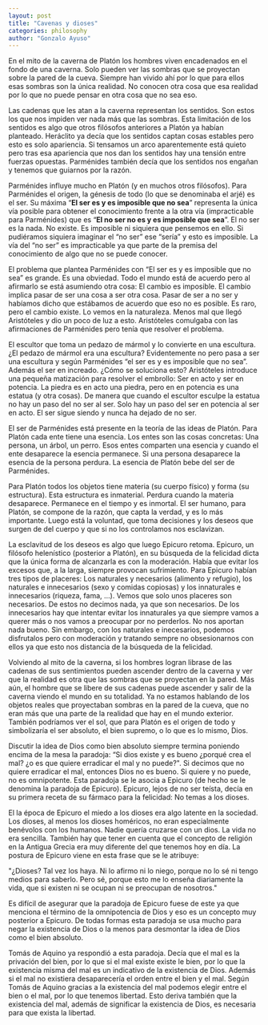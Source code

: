 ```yaml
---
layout: post
title: "Cavenas y dioses"
categories: philosophy
author: "Gonzalo Ayuso"
---
```


En el mito de la caverna de Platón los hombres viven encadenados en el fondo de una caverna. Solo pueden ver las sombras que se proyectan sobre la pared de la cueva. Siempre han vivido ahí por lo que para ellos esas sombras son la única realidad. No conocen otra cosa que esa realidad por lo que no puede pensar en otra cosa que no sea eso.

Las cadenas que les atan a la caverna representan los sentidos. Son estos los que nos impiden ver nada más que las sombras. Esta limitación de los sentidos es algo que otros filósofos anteriores a Platón ya habían planteado. Heráclito ya decía que los sentidos captan cosas estables pero esto es solo apariencia. Si tensamos un arco aparentemente está quieto pero tras esa apariencia que nos dan los sentidos hay una tensión entre fuerzas opuestas. Parménides también decía que los sentidos nos engañan y tenemos que guiarnos por la razón.

Parménides influye mucho en Platón (y en muchos otros filósofos). Para Parménides el origen, la génesis de todo (lo que se denominaba el arjé) es el ser. Su máxima “**El ser es y es imposible que no sea**” representa la única vía posible para obtener el conocimiento frente a la otra vía (impracticable para Parménides) que es “**El no ser no es y es imposible que sea**”. El no ser es la nada. No existe. Es imposible ni siquiera que pensemos en ello. Si pudiéramos siquiera imaginar el “no ser” ese “sería”  y esto es imposible. La vía del “no ser” es impracticable ya que parte de la premisa del conocimiento de algo que no se puede conocer. 

El problema que plantea Parménides con “El ser es y es imposible que no sea” es grande. Es una obviedad. Todo el mundo está de acuerdo pero al afirmarlo se está asumiendo otra cosa: El cambio es imposible. El cambio implica pasar de ser una cosa a ser otra cosa. Pasar de ser a no ser y habíamos dicho que estábamos de acuerdo que eso no es posible. Es raro, pero el cambio existe. Lo vemos en la naturaleza. Menos mal que llegó Aristóteles y dio un poco de luz a esto. Aristóteles comulgaba con las afirmaciones de Parménides pero tenía que resolver el problema. 

El escultor que toma un pedazo de mármol y lo convierte en una escultura. ¿El pedazo de mármol era una escultura? Evidentemente no pero pasa a ser una escultura y según Parménides “el ser es y es imposible que no sea”. Además el ser en increado. ¿Cómo se soluciona esto? Aristóteles introduce una pequeña matización para resolver el embrollo: Ser en acto y ser en potencia. La piedra es en acto una piedra, pero en en potencia es una estatua (y otra cosas). De manera que cuando el escultor esculpe la estatua no hay un paso del no ser al ser. Solo hay un paso del ser en potencia al ser en acto. El ser sigue siendo y nunca ha dejado de no ser.

El ser de Parménides está presente en la teoría de las ideas de Platón. Para Platón cada ente tiene una esencia. Los entes son las cosas concretas: Una persona, un árbol, un perro. Esos entes comparten una esencia y cuando el ente desaparece la esencia permanece. Si una persona desaparece la esencia de la persona perdura. La esencia de Platón bebe del ser de Parménides. 

Para Platón todos los objetos tiene materia (su cuerpo físico) y forma (su estructura). Esta estructura es inmaterial. Perdura cuando la materia desaparece. Permanece en el tiempo y es inmortal. El ser humano, para Platón, se compone de la razón, que capta la verdad, y es lo más importante. Luego está la voluntad, que toma decisiones y los deseos que surgen de del cuerpo y que si no los controlamos nos esclavizan.

La esclavitud de los deseos es algo que luego Epicuro retoma. Epicuro, un filósofo helenístico (posterior a Platón), en su búsqueda de la felicidad dicta que la única forma de alcanzarla es con la moderación. Había que evitar los excesos que, a la larga, siempre provocan sufrimiento. Para Epicuro habían tres tipos de placeres: Los naturales y necesarios (alimento y refugio), los naturales e innecesarios (sexo y comidas copiosas) y los innaturales e innecesarios (riqueza, fama, …). Vemos que solo unos placeres son necesarios. De estos no decimos nada, ya que son necesarios. De los innecesarios hay que intentar evitar los innaturales ya que siempre vamos a querer más o nos vamos a preocupar por no perderlos. No nos aportan nada bueno. Sin embargo, con los naturales e inecesarios, podemos disfrutalos pero con moderación y tratando sempre no obsesionarnos con ellos ya que esto nos distancia de la búsqueda de la felicidad.

Volviendo al mito de la caverna, si los hombres logran librase de las cadenas de sus sentimientos pueden ascender dentro de la caverna y ver que la realidad es otra que las sombras que se proyectan en la pared. Más aún, el hombre que se libere de sus cadenas puede ascender y salir de la caverna viendo el mundo en su totalidad. Ya no estamos hablando de los objetos reales que proyectaban sombras en la pared de la cueva, que no eran más que una parte de la realidad que hay en el mundo exterior. También podríamos ver el sol, que para Platón es el origen de todo y simbolizaría el ser absoluto, el bien supremo, o lo que es lo mismo, Dios.

Discutir la idea de Dios como bien absoluto siempre termina poniendo encima de la mesa la paradoja: “Si dios existe y es bueno ¿porqué crea el mal? ¿o es que quiere erradicar el mal y no puede?". Si decimos que no quiere erradicar el mal, entonces Dios no es bueno. Si quiere y no puede, no es omnipotente. Esta paradoja se le asocia a Epicuro (de hecho se le denomina la paradoja de Epicuro). Epicuro, lejos de no ser teísta, decía en su primera receta de su fármaco para la felicidad: No temas a los dioses. 

El la época de Epicuro el miedo a los dioses era algo latente en la sociedad. Los dioses, al menos los dioses homéricos, no eran especialmente benévolos con los humanos. Nadie quería cruzarse con un dios. La vida no era sencilla. También hay que tener en cuenta que el concepto de religión en la Antigua Grecia era muy diferente del que tenemos hoy en día. La postura de Epicuro viene en esta frase que se le atribuye: 

"¿Dioses? Tal vez los haya. Ni lo afirmo ni lo niego, porque no lo sé ni tengo medios para saberlo. Pero sé, porque esto me lo enseña diariamente la vida, que si existen ni se ocupan ni se preocupan de nosotros."

Es difícil de asegurar que la paradoja de Epicuro fuese de este ya que menciona el término de la omnipotencia de Dios y eso es un concepto muy posterior a Epicuro. De todas formas esta paradoja se usa mucho para negar la existencia de Dios o la menos para desmontar la idea de Dios como el bien absoluto.

Tomás de Aquino ya respondió a esta paradoja. Decía que el mal es la privación del bien, por lo que si el mal existe existe le bien, por lo que la existencia misma del mal es un indicativo de la existencia de Dios. Además si el mal no existiera desaparecería el orden entre el bien y el mal. Según Tomás de Aquino gracias a la existencia del mal podemos elegir entre el bien o el mal, por lo que tenemos libertad. Esto deriva también que la existencia del mal, además de significar la existencia de Dios, es necesaria para que exista la libertad.
